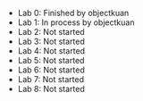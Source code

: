 - Lab 0: Finished by objectkuan
- Lab 1: In process by objectkuan
- Lab 2: Not started
- Lab 3: Not started
- Lab 4: Not started
- Lab 5: Not started
- Lab 6: Not started
- Lab 7: Not started
- Lab 8: Not started
